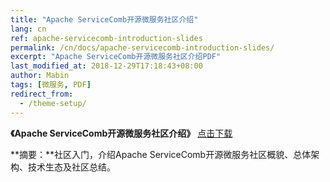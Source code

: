 ```yaml
---
title: "Apache ServiceComb开源微服务社区介绍"
lang: cn
ref: apache-servicecomb-introduction-slides
permalink: /cn/docs/apache-servicecomb-introduction-slides/
excerpt: "Apache ServiceComb开源微服务社区介绍PDF"
last_modified_at: 2018-12-29T17:18:43+08:00
author: Mabin
tags: [微服务, PDF]
redirect_from:
  - /theme-setup/
---
```





**《Apache ServiceComb开源微服务社区介绍》**
[点击下载](/assets/slides/20181229/1_ApacheServiceComb_Community_Introduction.pdf)

**摘要：**社区入门，介绍Apache ServiceComb开源微服务社区概貌、总体架构、技术生态及社区总结。
